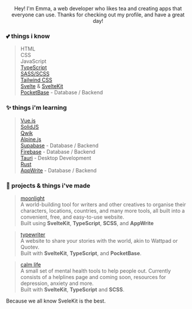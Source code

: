 <p align="center"> 
  Hey! I'm Emma, a web developer who likes tea and creating apps that everyone can use. Thanks for checking out my profile, and have a great day!
</p>

### **💕 things i know**
> HTML <br>
> CSS <br>
> JavaScript <br>
> [TypeScript](https://typescriptlang.org) <br>
> [SASS/SCSS](https://sass-lang.com) <br> 
> [Tailwind CSS](https://tailwindcss.com) <br>
> [Svelte](https://svelte.dev) & [SvelteKit](https://kit.svelte.dev) <br>
> [PocketBase](https://pocketbase.io) - Database / Backend <br>


### **✨ things i'm learning**
> [Vue.js](https://vuejs.org/) <br>
> [SolidJS](https://solidjs.com/) <br>
> [Qwik](https://qwik.builder.io/) <br>
> [Alpine.js](https://alpinejs.dev/) <br>
> [Supabase](https://supabase.com) - Database / Backend <br>
> [Firebase](https://firebase.google.com/) - Database / Backend <br>
> [Tauri](https://tauri.app) - Desktop Development <br>
> [Rust](https://rustlang.org) <br>
> [AppWrite](https://appwrite.io) - Database / Backend <br>


### **🦀 projects & things i've made**
> [moonlight](https://moonlight-planner.netlify.app) <br>
> A world-building tool for writers and other creatives to organise their characters, locations, countries, and many more tools, all built into a convenient, free, and easy-to-use website. <br>
> Built using **SvelteKit**, **TypeScript**, **SCSS**, and **AppWrite**

> [typewriter](https://typewriterr.netlify.app) <br>
> A website to share your stories with the world, akin to Wattpad or Quotev. <br>
> Built with **SvelteKit**, **TypeScript**, and **PocketBase**.

> [calm life](https://calmlife.netlify.app) <br>
> A small set of mental health tools to help people out. Currently consists of a helplines page and coming soon, resources for depression, anxiety and more. <br>
> Built with **SvelteKit**, **TypeScript** and **SCSS**.

Because we all know SveleKit is the best.
